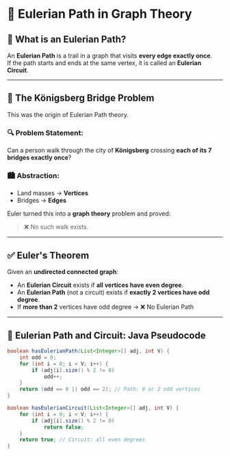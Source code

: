 # 🔁 Eulerian Path in Graph Theory

## 🧠 What is an Eulerian Path?

An **Eulerian Path** is a trail in a graph that visits **every edge exactly once**.  
If the path starts and ends at the same vertex, it is called an **Eulerian Circuit**.

---

## 🌉 The Königsberg Bridge Problem

This was the origin of Eulerian Path theory.

### 🔍 Problem Statement:
Can a person walk through the city of **Königsberg** crossing **each of its 7 bridges exactly once**?

### 🏙️ Abstraction:
- Land masses → **Vertices**
- Bridges → **Edges**

Euler turned this into a **graph theory** problem and proved:

> ❌ No such walk exists.

---

## ✅ Euler's Theorem

Given an **undirected connected graph**:

- An **Eulerian Circuit** exists if **all vertices have even degree**.
- An **Eulerian Path** (not a circuit) exists if **exactly 2 vertices have odd degree**.
- If **more than 2** vertices have odd degree → ❌ No Eulerian Path

---

## 🔢 Eulerian Path and Circuit: Java Pseudocode

```java
boolean hasEulerianPath(List<Integer>[] adj, int V) {
    int odd = 0;
    for (int i = 0; i < V; i++) {
        if (adj[i].size() % 2 != 0)
            odd++;
    }
    return (odd == 0 || odd == 2); // Path: 0 or 2 odd vertices
}

boolean hasEulerianCircuit(List<Integer>[] adj, int V) {
    for (int i = 0; i < V; i++) {
        if (adj[i].size() % 2 != 0)
            return false;
    }
    return true; // Circuit: all even degrees
}
